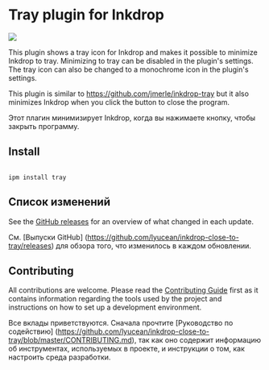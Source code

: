 # Tray plugin for Inkdrop

[//]: # ([![Build status]&#40;https://github.com/jmerle/inkdrop-tray/workflows/Build/badge.svg&#41;]&#40;https://github.com/jmerle/inkdrop-tray/actions?query=workflow%3ABuild&#41;)

[//]: # ([![Latest release]&#40;https://inkdrop-plugin-badge.vercel.app/api/version/tray?style=flat&#41;]&#40;https://my.inkdrop.app/plugins/tray&#41;)

[//]: # ([![Downloads]&#40;https://inkdrop-plugin-badge.vercel.app/api/downloads/tray?style=flat&#41;]&#40;https://my.inkdrop.app/plugins/tray&#41;)

[//]: # ([![License]&#40;https://img.shields.io/github/license/jmerle/inkdrop-tray&#41;]&#40;https://github.com/jmerle/inkdrop-tray/blob/master/LICENSE&#41;)

![](./media/tray.png)

This plugin shows a tray icon for Inkdrop and makes it possible to minimize Inkdrop to tray. Minimizing to tray can be
disabled in the plugin's settings. The tray icon can also be changed to a monochrome icon in the plugin's settings.

This plugin is similar to https://github.com/jmerle/inkdrop-tray but it also minimizes Inkdrop when you click the button to close the program.

Этот плагин минимизирует Inkdrop, когда вы нажимаете кнопку, чтобы закрыть программу.

## Install

```

ipm install tray
```

## Список изменений

See the [GitHub releases](https://github.com/lyucean/inkdrop-close-to-tray/releases) for an overview of what changed in
each
update.

См. [Выпуски GitHub] (https://github.com/lyucean/inkdrop-close-to-tray/releases) для обзора того, что изменилось в
каждом обновлении.

## Contributing

All contributions are welcome. Please read
the [Contributing Guide](https://github.com/lyucean/inkdrop-close-to-tray/blob/master/CONTRIBUTING.md) first as it
contains
information regarding the tools used by the project and instructions on how to set up a development environment.

Все вклады приветствуются. Сначала
прочтите [Руководство по содействию] (https://github.com/lyucean/inkdrop-close-to-tray/blob/master/CONTRIBUTING.md), так
как оно
содержит информацию об инструментах, используемых в проекте, и инструкции о том, как настроить среда разработки.
